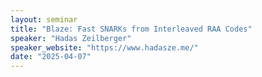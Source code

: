 ```yaml
---
layout: seminar
title: "Blaze: Fast SNARKs from Interleaved RAA Codes"
speaker: "Hadas Zeilberger"
speaker_website: "https://www.hadasze.me/"
date: "2025-04-07"
---
```

